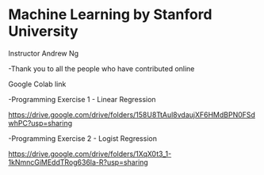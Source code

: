 # Machine Learning by Stanford University
Instructor Andrew Ng

-Thank you to all the people who have contributed online

Google Colab link

-Programming Exercise 1 - Linear Regression

https://drive.google.com/drive/folders/158U8TtAul8vdaujXF6HMdBPN0FSdwhPC?usp=sharing

-Programming Exercise 2 - Logist Regression

https://drive.google.com/drive/folders/1XqX0t3_1-1kNmncGiMEddTRog636la-R?usp=sharing
